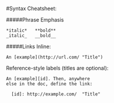 #Syntax Cheatsheet:

#####Phrase Emphasis
```
*italic*   **bold**
_italic_   __bold__
```

#####Links
Inline:
```
An [example](http://url.com/ "Title")
```

Reference-style labels (titles are optional):
```
An [example][id]. Then, anywhere
else in the doc, define the link:

  [id]: http://example.com/  "Title"
```


